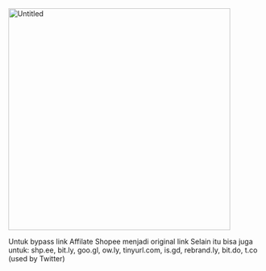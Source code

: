 <img width="440" alt="Untitled" src="https://github.com/user-attachments/assets/6899e5dd-1083-47bd-b28e-53caf7279495">


Untuk bypass link Affilate Shopee menjadi original link
Selain itu bisa juga untuk:
shp.ee,
bit.ly,
goo.gl,
ow.ly,
tinyurl.com,
is.gd,
rebrand.ly,
bit.do,
t.co (used by Twitter)
